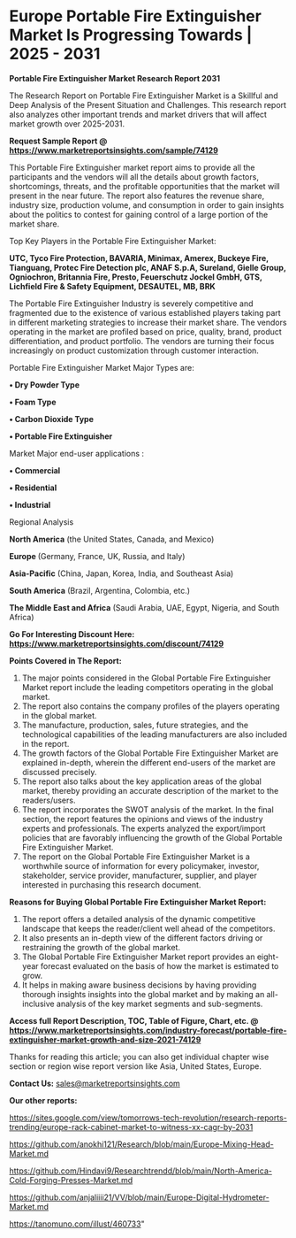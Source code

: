 # Europe Portable Fire Extinguisher Market Is Progressing Towards | 2025 - 2031

<strong>Portable Fire Extinguisher Market Research Report 2031</strong>

The Research Report on Portable Fire Extinguisher Market is a Skillful and Deep Analysis of the Present Situation and Challenges. This research report also analyzes other important trends and market drivers that will affect market growth over 2025-2031.

<strong>Request Sample Report @ <a href=https://www.marketreportsinsights.com/sample/74129>https://www.marketreportsinsights.com/sample/74129</a></strong>

This Portable Fire Extinguisher market report aims to provide all the participants and the vendors will all the details about growth factors, shortcomings, threats, and the profitable opportunities that the market will present in the near future. The report also features the revenue share, industry size, production volume, and consumption in order to gain insights about the politics to contest for gaining control of a large portion of the market share.

Top Key Players in the Portable Fire Extinguisher Market:

<strong>UTC, Tyco Fire Protection, BAVARIA, Minimax, Amerex, Buckeye Fire, Tianguang, Protec Fire Detection plc, ANAF S.p.A, Sureland, Gielle Group, Ogniochron, Britannia Fire, Presto, Feuerschutz Jockel GmbH, GTS, Lichfield Fire & Safety Equipment, DESAUTEL, MB, BRK</strong>

The Portable Fire Extinguisher Industry is severely competitive and fragmented due to the existence of various established players taking part in different marketing strategies to increase their market share. The vendors operating in the market are profiled based on price, quality, brand, product differentiation, and product portfolio. The vendors are turning their focus increasingly on product customization through customer interaction.

Portable Fire Extinguisher Market Major Types are:

<strong>• Dry Powder Type

• Foam Type

• Carbon Dioxide Type

• Portable Fire Extinguisher</strong>

Market Major end-user applications :

<strong>• Commercial

• Residential

• Industrial</strong>

Regional Analysis

</u><strong><b>North America</b></strong> (the United States, Canada, and Mexico)

<strong><b>Europe </b></strong>(Germany, France, UK, Russia, and Italy)

<strong><b>Asia-Pacific</b></strong> (China, Japan, Korea, India, and Southeast Asia)

<strong><b>South America</b></strong> (Brazil, Argentina, Colombia, etc.)

<strong><b>The Middle East and Africa</b></strong> (Saudi Arabia, UAE, Egypt, Nigeria, and South Africa)

<strong>Go For Interesting Discount Here: <a href=https://www.marketreportsinsights.com/discount/74129>https://www.marketreportsinsights.com/discount/74129</a></strong>

<strong>Points Covered in The Report:</strong>
<ol>
  <li>The major points considered in the Global Portable Fire Extinguisher Market report include the leading competitors operating in the global market.</li>
  <li>The report also contains the company profiles of the players operating in the global market.</li>
  <li>The manufacture, production, sales, future strategies, and the technological capabilities of the leading manufacturers are also included in the report.</li>
  <li>The growth factors of the Global Portable Fire Extinguisher Market are explained in-depth, wherein the different end-users of the market are discussed precisely.</li>
  <li>The report also talks about the key application areas of the global market, thereby providing an accurate description of the market to the readers/users.</li>
  <li>The report incorporates the SWOT analysis of the market. In the final section, the report features the opinions and views of the industry experts and professionals. The experts analyzed the export/import policies that are favorably influencing the growth of the Global Portable Fire Extinguisher Market.</li>
  <li>The report on the Global Portable Fire Extinguisher Market is a worthwhile source of information for every policymaker, investor, stakeholder, service provider, manufacturer, supplier, and player interested in purchasing this research document.</li>
</ol>
<strong>Reasons for Buying Global Portable Fire Extinguisher Market Report:</strong>

<ol>
  <li>The report offers a detailed analysis of the dynamic competitive landscape that keeps the reader/client well ahead of the competitors.</li>
  <li>It also presents an in-depth view of the different factors driving or restraining the growth of the global market.</li>
  <li>The Global Portable Fire Extinguisher Market report provides an eight-year forecast evaluated on the basis of how the market is estimated to grow.</li>
  <li>It helps in making aware business decisions by having providing thorough insights insights into the global market and by making an all-inclusive analysis of the key market segments and sub-segments.</li>
</ol>
<strong>Access full Report Description, TOC, Table of Figure, Chart, etc. @ <a href=https://www.marketreportsinsights.com/industry-forecast/portable-fire-extinguisher-market-growth-and-size-2021-74129>https://www.marketreportsinsights.com/industry-forecast/portable-fire-extinguisher-market-growth-and-size-2021-74129</a></strong>


Thanks for reading this article; you can also get individual chapter wise section or region wise report version like Asia, United States, Europe.

<strong>Contact Us:</strong>
sales@marketreportsinsights.com

<strong>Our other reports:</strong>

<a href=https://sites.google.com/view/tomorrows-tech-revolution/research-reports-trending/europe-rack-cabinet-market-to-witness-xx-cagr-by-2031>https://sites.google.com/view/tomorrows-tech-revolution/research-reports-trending/europe-rack-cabinet-market-to-witness-xx-cagr-by-2031</a>

<a href=https://github.com/anokhi121/Research/blob/main/Europe-Mixing-Head-Market.md>https://github.com/anokhi121/Research/blob/main/Europe-Mixing-Head-Market.md</a>

<a href=https://github.com/Hindavi9/Researchtrendd/blob/main/North-America-Cold-Forging-Presses-Market.md>https://github.com/Hindavi9/Researchtrendd/blob/main/North-America-Cold-Forging-Presses-Market.md</a>

<a href=https://github.com/anjaliiii21/VV/blob/main/Europe-Digital-Hydrometer-Market.md>https://github.com/anjaliiii21/VV/blob/main/Europe-Digital-Hydrometer-Market.md</a>

<a href=https://tanomuno.com/illust/460733>https://tanomuno.com/illust/460733</a>"
